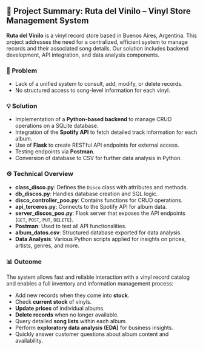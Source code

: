 ## 🎵 Project Summary: Ruta del Vinilo – Vinyl Store Management System

**Ruta del Vinilo** is a vinyl record store based in Buenos Aires, Argentina. This project addresses the need for a centralized, efficient system to manage records and their associated song details. Our solution includes backend development, API integration, and data analysis components.

### 🧩 Problem

- Lack of a unified system to consult, add, modify, or delete records.
- No structured access to song-level information for each vinyl.

### 💡 Solution

- Implementation of a **Python-based backend** to manage CRUD operations on a SQLite database.
- Integration of the **Spotify API** to fetch detailed track information for each album.
- Use of **Flask** to create RESTful API endpoints for external access.
- Testing endpoints via **Postman**.
- Conversion of database to CSV for further data analysis in Python.

### ⚙️ Technical Overview

- **class_disco.py**: Defines the `Disco` class with attributes and methods.
- **db_discos.py**: Handles database creation and SQL logic.
- **disco_controller_poo.py**: Contains functions for CRUD operations.
- **api_terceros.py**: Connects to the Spotify API for album data.
- **server_discos_poo.py**: Flask server that exposes the API endpoints (`GET`, `POST`, `PUT`, `DELETE`).
- **Postman**: Used to test all API functionalities.
- **album_datos.csv**: Structured database exported for data analysis.
- **Data Analysis**: Various Python scripts applied for insights on prices, artists, genres, and more.

### 📊 Outcome

The system allows fast and reliable interaction with a vinyl record catalog and enables a full inventory and information management process:

- Add new records when they come into **stock**.
- Check **current stock** of vinyls.
- **Update prices** of individual albums.
- **Delete records** when no longer available.
- Query detailed **song lists** within each album.
- Perform **exploratory data analysis (EDA)** for business insights.
- Quickly answer customer questions about album content and availability.
